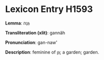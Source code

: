 # Lexicon Entry H1593

**Lemma**: גַּנָּה

**Transliteration (xlit)**: gannâh

**Pronunciation**: gan-naw'

**Description**:
feminine of גַּן; a garden; garden.
